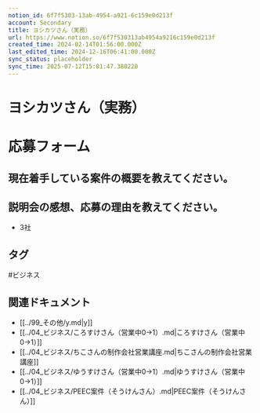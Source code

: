 ```yaml
---
notion_id: 6f7f5303-13ab-4954-a921-6c159e0d213f
account: Secondary
title: ヨシカツさん（実務）
url: https://www.notion.so/6f7f530313ab4954a9216c159e0d213f
created_time: 2024-02-14T01:56:00.000Z
last_edited_time: 2024-12-16T06:41:00.000Z
sync_status: placeholder
sync_time: 2025-07-12T15:01:47.380220
---
```

# ヨシカツさん（実務）

# 応募フォーム
  ## 現在着手している案件の概要を教えてください。
  
  ## 説明会の感想、応募の理由を教えてください。
- 3社

## タグ

#ビジネス 

## 関連ドキュメント

- [[../99_その他/y.md|y]]
- [[../04_ビジネス/ころすけさん（営業中0→1）.md|ころすけさん（営業中0→1）]]
- [[../04_ビジネス/ちこさんの制作会社営業講座.md|ちこさんの制作会社営業講座]]
- [[../04_ビジネス/ゆうすけさん（営業中0→1）.md|ゆうすけさん（営業中0→1）]]
- [[../04_ビジネス/PEEC案件（そうけんさん）.md|PEEC案件（そうけんさん）]]
